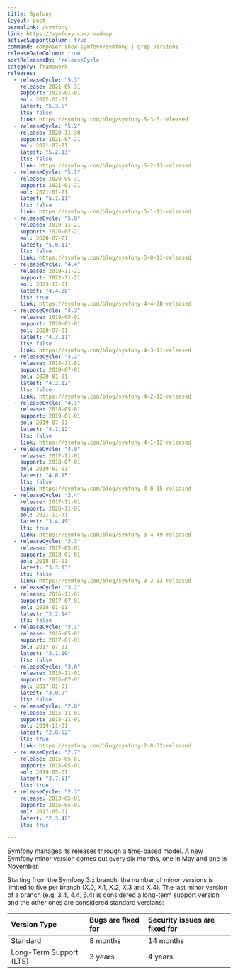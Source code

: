 ```yaml
---
title: Symfony
layout: post
permalink: /symfony
link: https://symfony.com/roadmap
activeSupportColumn: true
command: composer show symfony/symfony | grep versions
releaseDateColumn: true
sortReleasesBy: 'releaseCycle'
category: framework
releases:
  - releaseCycle: "5.3"
    release: 2021-05-31
    support: 2022-01-01
    eol: 2022-01-01
    latest: "5.3.5"
    lts: false
    link: https://symfony.com/blog/symfony-5-3-5-released
  - releaseCycle: "5.2"
    release: 2020-11-30
    support: 2021-07-21
    eol: 2021-07-21
    latest: "5.2.13"
    lts: false
    link: https://symfony.com/blog/symfony-5-2-13-released
  - releaseCycle: "5.1"
    release: 2020-05-31
    support: 2021-01-21
    eol: 2021-01-21
    latest: "5.1.11"
    lts: false
    link: https://symfony.com/blog/symfony-5-1-11-released
  - releaseCycle: "5.0"
    release: 2019-11-21
    support: 2020-07-21
    eol: 2020-07-21
    latest: "5.0.11"
    lts: false
    link: https://symfony.com/blog/symfony-5-0-11-released
  - releaseCycle: "4.4"
    release: 2019-11-21
    support: 2022-11-21
    eol: 2023-11-21
    latest: "4.4.28"
    lts: true
    link: https://symfony.com/blog/symfony-4-4-28-released
  - releaseCycle: "4.3"
    release: 2019-05-01
    support: 2020-01-01
    eol: 2020-07-01
    latest: "4.3.11"
    lts: false
    link: https://symfony.com/blog/symfony-4-3-11-released
  - releaseCycle: "4.2"
    release: 2018-11-01
    support: 2019-07-01
    eol: 2020-01-01
    latest: "4.2.12"
    lts: false
    link: https://symfony.com/blog/symfony-4-2-12-released
  - releaseCycle: "4.1"
    release: 2018-05-01
    support: 2019-01-01
    eol: 2019-07-01
    latest: "4.1.12"
    lts: false
    link: https://symfony.com/blog/symfony-4-1-12-released
  - releaseCycle: "4.0"
    release: 2017-11-01
    support: 2018-07-01
    eol: 2019-01-01
    latest: "4.0.15"
    lts: false
    link: https://symfony.com/blog/symfony-4-0-15-released
  - releaseCycle: "3.4"
    release: 2017-11-01
    support: 2020-11-01
    eol: 2021-11-01
    latest: "3.4.49"
    lts: true
    link: https://symfony.com/blog/symfony-3-4-49-released
  - releaseCycle: "3.3"
    release: 2017-05-01
    support: 2018-01-01
    eol: 2018-07-01
    latest: "3.3.13"
    lts: false
    link: https://symfony.com/blog/symfony-3-3-13-released
  - releaseCycle: "3.2"
    release: 2016-11-01
    support: 2017-07-01
    eol: 2018-01-01
    latest: "3.2.14"
    lts: false
  - releaseCycle: "3.1"
    release: 2016-05-01
    support: 2017-01-01
    eol: 2017-07-01
    latest: "3.1.10"
    lts: false
  - releaseCycle: "3.0"
    release: 2015-11-01
    support: 2016-07-01
    eol: 2017-01-01
    latest: "3.0.9"
    lts: false
  - releaseCycle: "2.8"
    release: 2015-11-01
    support: 2018-11-01
    eol: 2019-11-01
    latest: "2.8.52"
    lts: true
    link: https://symfony.com/blog/symfony-2-8-52-released
  - releaseCycle: "2.7"
    release: 2015-05-01
    support: 2018-05-01
    eol: 2019-05-01
    latest: "2.7.51"
    lts: true
  - releaseCycle: "2.3"
    release: 2013-05-01
    support: 2016-05-01
    eol: 2017-05-01
    latest: "2.3.42"
    lts: true

---
```


Symfony manages its releases through a time-based model. A new Symfony minor version comes out every six months, one in May and one in November.

Starting from the Symfony 3.x branch, the number of minor versions is limited to five per branch (X.0, X.1, X.2, X.3 and X.4). The last minor version of a branch (e.g. 3.4, 4.4, 5.4) is considered a long-term support version and the other ones are considered standard versions:

| Version Type            | Bugs are fixed for | Security issues are fixed for |
| :---------------------- | :----------------- | :---------------------------- |
| Standard                | 8 months           | 14 months                     |
| Long-Term Support (LTS) | 3 years            | 4 years                       |
